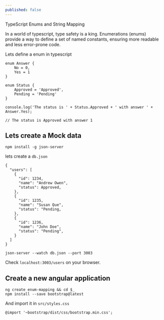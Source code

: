 ```yaml
---
published: false
---
```


TypeScript Enums and String Mapping

In a world of typescript, type safety is a king. Enumerations (enums) provide a way to define a set of named constants, ensuring more readable and less error-prone code. 

Lets define a enum in typescript

```
enum Answer {
    No = 0,
    Yes = 1
}

enum Status {
    Approved = 'Approved',
    Pending = 'Pending'
}

console.log('The status is ' + Status.Approved + ' with answer ' + Answer.Yes);

// The status is Approved with answer 1
```

## Lets create a Mock data

```
npm install -g json-server
```

lets create a `db.json`

```
{
  "users": [
    {
      "id": 1234,
      "name": "Andrew Owen",
      "status": Approved,
    },
    {
      "id": 1235,
      "name": "Susan Que",
      "status": "Pending,
    },
    {
      "id": 1236,
      "name": "John Doe",
      "status": "Pending",
    }
  ]
}
```


```
json-server --watch db.json --port 3003
```

Check `localhost:3003/users` on your browser.


## Create a new angular application

```
ng create enum-mapping && cd $_
npm install --save bootstrap@latest
```

And import it in `src/styles.css` 

```
@import '~bootstrap/dist/css/bootstrap.min.css';
```


